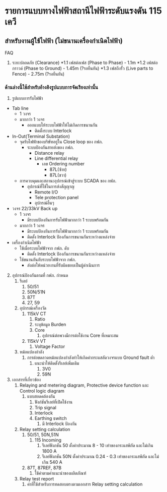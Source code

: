 # รายการแบบทางไฟฟ้าสถานีไฟฟ้าระดับแรงดัน 115 เควี
## สำหรับงานผู้ใช้ไฟฟ้า (ไม่ขนานเครื่องกำเนิดไฟฟ้า)

FAQ
1. ระยะปลอดภัย (Clearance)
 *1.1 เฟสต่อเฟส (Phase to Phase) - 1.1m
 *1.2 เฟสต่อกราวด์ (Phase to Ground) - 1.45m (?รอยืนยัน)
 *1.3 เฟสถึงรั้ว (Live parts to Fence) - 2.75m (?รอยืนยัน)

### ด้านล่างนี้ใช้สำหรับอ้างอิงรูปแบบการจัดเรียงเท่านั้น
1. รูปแบบการรับไฟฟ้า  
* Tab line  
  * 1 วงจร  
  * มากกว่า 1 วงจร  
    * ออกแบบให้ระบบไฟฟ้าให้ไม่เกิดการขนานกัน  
      * ติดตั้งระบบ Interlock  
* In-Out(Terminal Substation)  
  * จุดรับไฟฟ้าของบริษัทอยู่ใน Close loop ของ กฟภ.  
    * ระบบป้องกันสายส่งของ กฟภ.  
      * Distance relay  
      * Line differential relay  
        * เลข Ordering number   
          * 87L(ซ้าย)  
          * 87L(ขวา)  
  * การควบคุมและสถานะอุปกรณ์เข้าสู่ระบบ SCADA ของ กฟภ.  
    * อุปกรณ์ที่ใช้ในการส่งสัญญาญ  
      * Remote I/O  
      * Tele protection panel  
      * อุปกรณ์อื่นๆ  
* วงจร 22/33kV Back up  
  * 1 วงจร  
    * มีระบบป้องกันการรับไฟฟ้ามากกว่า 1 ระบบพร้อมกัน  
  * มากกว่า 1 วงจร  
    * มีระบบป้องกันการรับไฟฟ้ามากกว่า 1 ระบบพร้อมกัน  
    * ติดตั้ง Interlock ป้องกันการขนานกันระหว่างแหล่งจ่าย  
* เครื่องกำเนิดไฟฟ้า  
  * ใช้เมื่อระบบไฟฟ้าจาก กฟภ. ดับ  
    * ติดตั้ง Interlock ป้องกันการขนานกันระหว่างแหล่งจ่าย  
  * ใช้ขนานกันกับระบบไฟฟ้าจาก กฟภ.  
    * ส่งต่อให้หน่วยงานที่รับผิดชอบเป็นผู้ดำเนินการ

2. อุปกรณ์ป้องกันตามที่ กฟภ. กำหนด  
   1. รีเลย์  
      1. 50/51  
      2. 50N/51N  
      3. 87T  
      4. 27, 59  
   2. อุปกรณ์เครื่องวัด  
      1. 115kV CT  
         1. Ratio   
         2. ระบุข้อมูล Burden  
         3. Core  
            1. อุปกรณ์ต่อพวงมีการต่อใช้งาน Core ที่เหมาะสม  
      2. 115kV VT  
         1. Voltage Factor  
   3. หม้อแปลงกำลัง  
      1. การต่อขดลวดหม้อแปลงกำลังทำให้เกิดค่ากระแสลัดวงจรแบบ Ground fault ต่ำ  
         1. แนะนำให้ติดตั้งรีเลย์เพิ่มเติม  
            1. 3V0  
            2. 59N  
3. เอกสารที่เกี่ยวข้อง  
   1. Relaying and metering diagram, Protective device function และ Control logic diagram  
      1. แบบสอดคล้องกัน  
         1. ฟังก์ชันรีเลย์ที่เปิดใช้งาน  
         2. Trip signal   
         3. Interlock  
         4. Earthing switch  
            1. มี Interlock ป้องกัน  
   2. Relay setting calculation  
      1. 50/51, 50N,51N  
         1. 115 Incoming  
            1. รีเลย์ฟังกชัน 50 ตั้งค่าประมาณ 8 \- 10 เท่าของกระแสพิกัด และไม่เกิน 1800 A  
            2. รีเลย์ฟังกชัน 50N ตั้งค่าประมาณ 0.24 \- 0.3 เท่าของกระแสพิกัด และไม่เกิน 540 A  
      2. 87T, 87REF, 87B  
         1. ใช้ค่าตามคำแนะนำของผลิตภัณฑ์  
   3. Relay test report  
      1. ค่าที่ใช้สำหรับการทดสอบตรงตามเอกสาร Relay setting calculation

         
